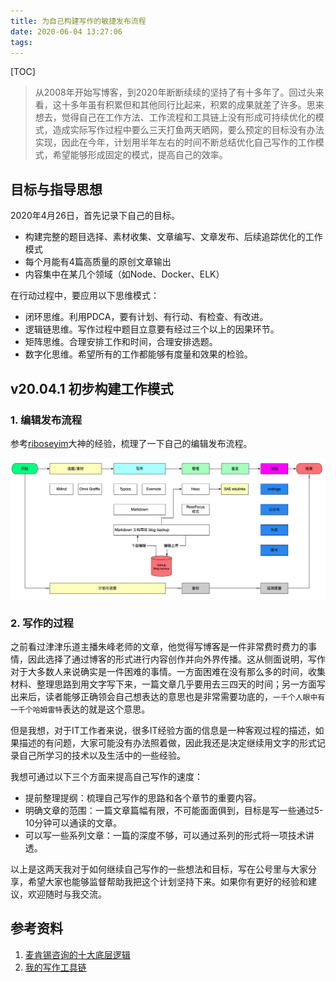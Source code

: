 ```yaml
---
title: 为自己构建写作的敏捷发布流程
date: 2020-06-04 13:27:06
tags:
---
```



[TOC]

> 从2008年开始写博客，到2020年断断续续的坚持了有十多年了。回过头来看，这十多年虽有积累但和其他同行比起来，积累的成果就差了许多。思来想去，觉得自己在工作方法、工作流程和工具链上没有形成可持续优化的模式，造成实际写作过程中要么三天打鱼两天晒网，要么预定的目标没有办法实现，因此在今年，计划用半年左右的时间不断总结优化自己写作的工作模式，希望能够形成固定的模式，提高自己的效率。

## 目标与指导思想

2020年4月26日，首先记录下自己的目标。

* 构建完整的题目选择、素材收集、文章编写、文章发布、后续追踪优化的工作模式
* 每个月能有4篇高质量的原创文章输出
* 内容集中在某几个领域（如Node、Docker、ELK）

在行动过程中，要应用以下思维模式：

* 闭环思维。利用PDCA，要有计划、有行动、有检查、有改进。
* 逻辑链思维。写作过程中题目立意要有经过三个以上的因果环节。
* 矩阵思维。合理安排工作和时间，合理安排选题。
* 数字化思维。希望所有的工作都能够有度量和效果的检验。

## v20.04.1 初步构建工作模式

### 1. 编辑发布流程

参考[riboseyim](https://riboseyim.com)大神的经验，梳理了一下自己的编辑发布流程。

![image-20200426173105535](build-my-writing-devops/image-20200426173105535.png)

### 2. 写作的过程

之前看过津津乐道主播朱峰老师的文章，他觉得写博客是一件非常费时费力的事情，因此选择了通过博客的形式进行内容创作并向外界传播。这从侧面说明，写作对于大多数人来说确实是一件困难的事情。一方面困难在没有那么多的时间，收集材料、整理思路到用文字写下来，一篇文章几乎要用去三四天的时间；另一方面写出来后，读者能够正确领会自己想表达的意思也是非常需要功底的，`一千个人眼中有一千个哈姆雷特`表达的就是这个意思。

但是我想，对于IT工作者来说，很多IT经验方面的信息是一种客观过程的描述，如果描述的有问题，大家可能没有办法照着做，因此我还是决定继续用文字的形式记录自己所学习的技术以及生活中的一些经验。

我想可通过以下三个方面来提高自己写作的速度：

* 提前整理提纲：梳理自己写作的思路和各个章节的重要内容。
* 明确文章的范围：一篇文章篇幅有限，不可能面面俱到，目标是写一些通过5-10分钟可以通读的文章。
* 可以写一些系列文章：一篇的深度不够，可以通过系列的形式将一项技术讲透。

以上是这两天我对于如何继续自己写作的一些想法和目标，写在公号里与大家分享，希望大家也能够监督帮助我把这个计划坚持下来。如果你有更好的经验和建议，欢迎随时与我交流。

## 参考资料

1. [麦肯锡咨询的十大底层逻辑](https://www.sohu.com/a/361292169_170568)
2. [我的写作工具链](https://riboseyim.github.io/2017/06/03/Writing-WriterToolChain/)
